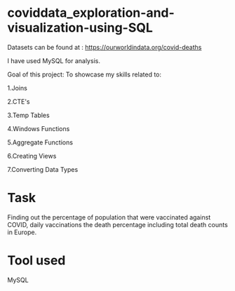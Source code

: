 # coviddata_exploration-and-visualization-using-SQL

Datasets can be found at : https://ourworldindata.org/covid-deaths

I have used MySQL for analysis.

Goal of this project: To showcase my skills related to:

1.Joins

2.CTE's

3.Temp Tables

4.Windows Functions

5.Aggregate Functions

6.Creating Views

7.Converting Data Types

# Task

Finding out the percentage of population that were vaccinated against COVID, daily vaccinations
the death percentage including total death counts in Europe.

# Tool used

MySQL


